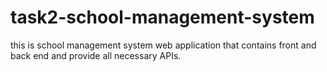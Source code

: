# task2-school-management-system
this is  school management system web application that contains front and back end and provide all necessary APIs.
